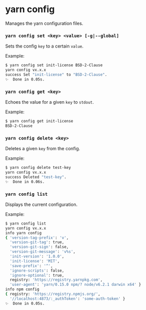 # yarn config

Manages the yarn configuration files.

### `yarn config set <key> <value> [-g|--global]`

Sets the config `key` to a certain `value`.

Example:

```bash
$ yarn config set init-license BSD-2-Clause
yarn config vx.x.x
success Set "init-license" to "BSD-2-Clause".
✨  Done in 0.05s.
```

### `yarn config get <key>`

Echoes the value for a given `key` to `stdout`.

Example:

```bash
$ yarn config get init-license
BSD-2-Clause
```

### `yarn config delete <key>`

Deletes a given `key` from the config.

Example:

```bash
$ yarn config delete test-key
yarn config vx.x.x
success Deleted "test-key".
✨  Done in 0.06s.
```

### `yarn config list`

Displays the current configuration.

Example:

```bash
$ yarn config list
yarn config vx.x.x
info yarn config
{ 'version-tag-prefix': 'v',
  'version-git-tag': true,
  'version-git-sign': false,
  'version-git-message': 'v%s',
  'init-version': '1.0.0',
  'init-license': 'MIT',
  'save-prefix': '^',
  'ignore-scripts': false,
  'ignore-optional': true,
  registry: 'https://registry.yarnpkg.com',
  'user-agent': 'yarn/0.15.0 npm/? node/v6.2.1 darwin x64' }
info npm config
{ registry: 'https://registry.npmjs.org/',
  '//localhost:4873/:_authToken': 'some-auth-token' }
✨  Done in 0.05s.
```
